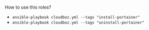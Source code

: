 How to use this roles?
- `ansible-playbook cloudboz.yml --tags "install-portainer"`
- `ansible-playbook cloudboz.yml --tags "uninstall-portainer"`
